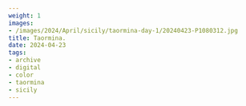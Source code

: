 ```yaml
---
weight: 1
images:
- /images/2024/April/sicily/taormina-day-1/20240423-P1080312.jpg
title: Taormina.
date: 2024-04-23
tags:
- archive
- digital
- color
- taormina
- sicily
---
```


